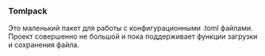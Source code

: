 ### Tomlpack

Это маленький пакет для работы с конфигурационными .toml файлами.
Проект совершенно не большой и пока поддерживает функции загрузки и сохранения файла.
